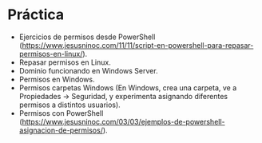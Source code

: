 # Práctica

- Ejercicios de permisos desde PowerShell (https://www.jesusninoc.com/11/11/script-en-powershell-para-repasar-permisos-en-linux/).
- Repasar permisos en Linux.
- Dominio funcionando en Windows Server.
- Permisos en Windows.
- Permisos carpetas Windows (En Windows, crea una carpeta, ve a Propiedades → Seguridad, y experimenta asignando diferentes permisos a distintos usuarios).
- Permisos con PowerShell (https://www.jesusninoc.com/03/03/ejemplos-de-powershell-asignacion-de-permisos/).
